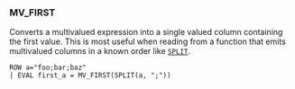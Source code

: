 <!--
This is generated by ESQL’s AbstractFunctionTestCase. Do no edit it. See ../README.md for how to regenerate it.
-->

### MV_FIRST
Converts a multivalued expression into a single valued column containing the
first value. This is most useful when reading from a function that emits
multivalued columns in a known order like [`SPLIT`](https://www.elastic.co/docs/reference/elasticsearch/query-languages/esql/esql-functions-operators#esql-split).

```
ROW a="foo;bar;baz"
| EVAL first_a = MV_FIRST(SPLIT(a, ";"))
```

